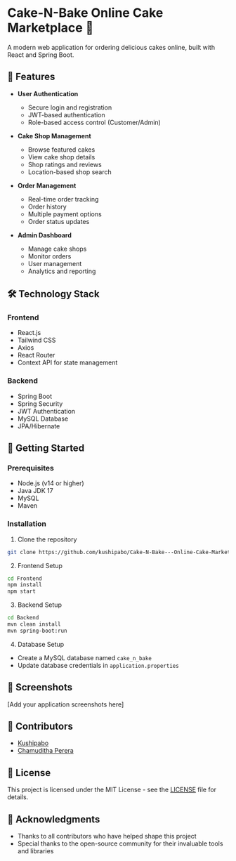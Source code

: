 # Cake-N-Bake Online Cake Marketplace 🎂

A modern web application for ordering delicious cakes online, built with React and Spring Boot.

## 🌟 Features

- **User Authentication**
  - Secure login and registration
  - JWT-based authentication
  - Role-based access control (Customer/Admin)

- **Cake Shop Management**
  - Browse featured cakes
  - View cake shop details
  - Shop ratings and reviews
  - Location-based shop search

- **Order Management**
  - Real-time order tracking
  - Order history
  - Multiple payment options
  - Order status updates

- **Admin Dashboard**
  - Manage cake shops
  - Monitor orders
  - User management
  - Analytics and reporting

## 🛠️ Technology Stack

### Frontend
- React.js
- Tailwind CSS
- Axios
- React Router
- Context API for state management

### Backend
- Spring Boot
- Spring Security
- JWT Authentication
- MySQL Database
- JPA/Hibernate

## 🚀 Getting Started

### Prerequisites
- Node.js (v14 or higher)
- Java JDK 17
- MySQL
- Maven

### Installation

1. Clone the repository
```bash
git clone https://github.com/kushipabo/Cake-N-Bake---Online-Cake-Marketplace.git
```

2. Frontend Setup
```bash
cd Frontend
npm install
npm start
```

3. Backend Setup
```bash
cd Backend
mvn clean install
mvn spring-boot:run
```

4. Database Setup
- Create a MySQL database named `cake_n_bake`
- Update database credentials in `application.properties`

## 📱 Screenshots

[Add your application screenshots here]

## 👥 Contributors

- [Kushipabo](https://github.com/kushipabo)
- [Chamuditha Perera](https://github.com/chamudithaperera)

## 📄 License

This project is licensed under the MIT License - see the [LICENSE](LICENSE) file for details.

## 🙏 Acknowledgments

- Thanks to all contributors who have helped shape this project
- Special thanks to the open-source community for their invaluable tools and libraries
